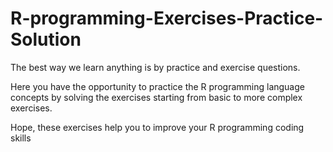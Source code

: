 # R-programming-Exercises-Practice-Solution
The best way we learn anything is by practice and exercise questions. 

Here you have the opportunity to practice the R programming language concepts by solving the exercises starting from basic to more complex exercises.

Hope, these exercises help you to improve your R programming coding skills

 
